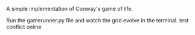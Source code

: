 
A simple implementation of Conway's game of life.

Run the gamerunner.py file and watch the grid evolve in the terminal. test conflict online

